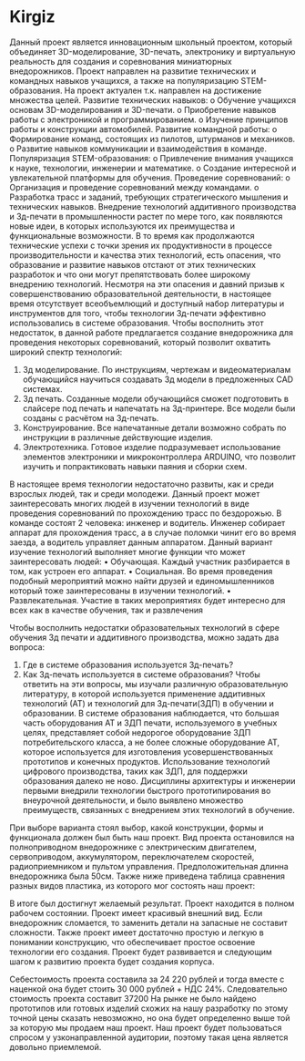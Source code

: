 # Kirgiz
Данный проект является инновационным школьный проектом, который объединяет 3D-моделирование, 3D-печать, электронику и виртуальную реальность для создания и соревнования миниатюрных внедорожников. Проект направлен на развитие технических и командных навыков учащихся, а также на популяризацию STEM-образования.
На проект актуален т.к. направлен на достижение множества целей.
Развитие технических навыков:
o	Обучение учащихся основам 3D-моделирования и 3D-печати.
o	Приобретение навыков работы с электроникой и программированием.
o	Изучение принципов работы и конструкции автомобилей.
Развитие командной работы:
o	Формирование команд, состоящих из пилотов, штурманов и механиков.
o	Развитие навыков коммуникации и взаимодействия в команде.
Популяризация STEM-образования:
o	Привлечение внимания учащихся к науке, технологии, инженерии и математике.
o	Создание интересной и увлекательной платформы для обучения.
Проведение соревнований:
o	Организация и проведение соревнований между командами.
o	Разработка трасс и заданий, требующих стратегического мышления и технических навыков.
Внедрение технологий аддитивного производства и 3д-печати в промышленности растет по мере того, как появляются новые идеи, в которых используются их преимущества и функциональные возможности. В то время как продолжаются технические успехи с точки зрения их продуктивности в процессе производительности и качества этих технологий, есть опасения, что образование и развитие навыков отстают от этих технических разработок и что они могут препятствовать более широкому внедрению технологий. Несмотря на эти опасения и давний призыв к совершенствованию образовательной деятельности, в настоящее время отсутствует всеобъемлющий и доступный набор литературы и инструментов для того, чтобы технологии 3д-печати эффективно использовались в системе образования. 
Чтобы восполнить этот недостаток, в данной работе предлагается создание внедорожника для проведения некоторых соревнований, который позволит охватить широкий спектр технологий:
1.	3д моделирование. По инструкциям, чертежам и видеоматериалам обучающийся научиться создавать 3д модели в предложенных CAD системах.
2.	3д печать. Созданные модели обучающийся сможет подготовить в слайсере под печать и напечатать на 3д-принтере. Все модели были созданы с расчётом на 3д-печать.
3.	Конструирование. Все напечатанные детали возможно собрать по инструкции в различные действующие изделия.
4.	Электротехника. Готовое изделие подразумевает использование элементов электроники и микроконтроллера ARDUINO, что позволит изучить и попрактиковать навыки паяния и сборки схем.

В настоящее время технологии недостаточно развиты, как и среди взрослых людей, так и среди молодежи. Данный проект может заинтересовать многих людей в изучении технологий в виде проведения соревнований по прохождению трасс по бездорожью. В команде состоят 2 человека: инженер и водитель. Инженер собирает аппарат для прохождения трасс, а в случае поломки чинит его во время заезда, а водитель управляет данным аппаратом. Данный вариант изучение технологий выполняет многие функции что может заинтересовать людей:
•	Обучающая. Каждый участник разбирается в том, как устроен его аппарат.
•	Социальная. Во время проведения подобный мероприятий можно найти друзей и единомышленников который тоже заинтересованы в изучении технологий.
•	Развлекательная. Участие в таких мероприятиях будет интересно для всех как в качестве обучения, так и развлечения

Чтобы восполнить недостатки образовательных технологий в сфере обучения 3д печати и аддитивного производства, можно задать два вопроса:
1.	Где в системе образования используется 3д-печать? 
2.	Как 3д-печать используется в системе образования?
Чтобы ответить на эти вопросы, мы изучали различную образовательную литературу, в которой используется применение аддитивных технологий (АТ) и технологий для 3д-печати(3ДП) в обучении и образовании. В системе образования наблюдается, что большая часть оборудования АТ и 3ДП печати, используемого в учебных целях, представляет собой недорогое оборудование 3ДП потребительского класса, а не более сложные оборудование АТ, которое используется для изготовления усовершенствованных прототипов и конечных продуктов.
Использование технологий цифрового производства, таких как 3ДП, для поддержки образования далеко не ново. Дисциплины архитектуры и инженерии первыми внедрили технологии быстрого прототипирования во внеурочной деятельности, и было выявлено множество преимуществ, связанных с внедрением этих технологий в обучение. 

При выборе варианта стоял выбор, какой конструкции, формы и функционала должен был быть наш проект. 
Вид проекта остановился на полноприводном внедорожнике с электрическим двигателем, сервоприводом, аккумулятором, переключателем скоростей, радиоприемником и пультом управления. Предположительная длинна внедорожника была 50см.
Также ниже приведена таблица сравнения разных видов пластика, из которого мог состоять наш проект:

В итоге был достигнут желаемый результат. Проект находится в полном рабочем состоянии. Проект имеет красивый внешний вид. Если внедорожник сломается, то заменить детали на запасные не составит сложности. Также проект имеет достаточно простую и легкую в понимании конструкцию, что обеспечивает простое освоение технологии его создания.
Проект будет развивается и следующим шагом к развитию проекта будет создания корпуса.

Себестоимость проекта составила за 24 220 рублей и тогда вместе с наценкой она будет стоить 30 000 рублей + НДС 24%. Следовательно стоимость проекта составит 37200
На рынке не было найдено прототипов или готовых изделий схожих на нашу разработку по этому точной цены сказать невозможно, но она будет определенно выше той за которую мы продаем наш проект. Наш проект будет пользоваться спросом у узконаправленной аудитории, поэтому такая цена является довольно приемлемой.
